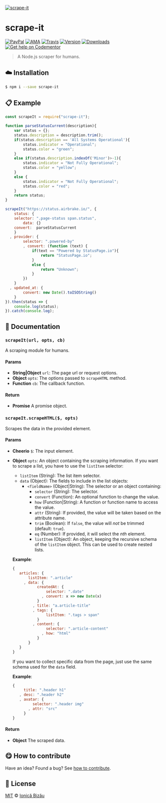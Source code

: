 
[![scrape-it](https://i.imgur.com/j3Z0rbN.png)](#)

# scrape-it

 [![PayPal](https://img.shields.io/badge/%24-paypal-f39c12.svg)][paypal-donations] [![AMA](https://img.shields.io/badge/ask%20me-anything-1abc9c.svg)](https://github.com/IonicaBizau/ama) [![Travis](https://img.shields.io/travis/IonicaBizau/scrape-it.svg)](https://travis-ci.org/IonicaBizau/scrape-it/) [![Version](https://img.shields.io/npm/v/scrape-it.svg)](https://www.npmjs.com/package/scrape-it) [![Downloads](https://img.shields.io/npm/dt/scrape-it.svg)](https://www.npmjs.com/package/scrape-it) [![Get help on Codementor](https://cdn.codementor.io/badges/get_help_github.svg)](https://www.codementor.io/johnnyb?utm_source=github&utm_medium=button&utm_term=johnnyb&utm_campaign=github)

> A Node.js scraper for humans.

## :cloud: Installation

```sh
$ npm i --save scrape-it
```


## :clipboard: Example



```js
const scrapeIt = require("scrape-it");

function parseStatusCurrent(description){
    var status = {};
    status.description = description.trim();
    if(status.description == 'All Systems Operational'){
        status.indicator = "Operational";
        status.color = "green";
    }
    else if(status.description.indexOf('Minor')>-1){
        status.indicator = "Not Fully Operational";
        status.color = "yellow";
    }
    else {
        status.indicator = "Not Fully Operational";
        status.color = "red";
    }
    return status;
}

scrapeIt("https://status.airbrake.io/", {
    status: {
	selector: ".page-status span.status",
        data: {}
	convert:  parseStatusCurrent
    }
  , provider: {
        selector: ".powered-by"
        , convert: (function (text) {
            if(text == "Powered by StatusPage.io"){
                return "StatusPage.io";
            }
            else {
                return "Unknown";
            }
        })
    }
  , updated_at: {
        convert: new Date().toISOString()
    }
}).then(status => {
    console.log(status);
}).catch(console.log);
```

## :memo: Documentation


### `scrapeIt(url, opts, cb)`
A scraping module for humans.

#### Params
- **String|Object** `url`: The page url or request options.
- **Object** `opts`: The options passed to `scrapeHTML` method.
- **Function** `cb`: The callback function.

#### Return
- **Promise** A promise object.

### `scrapeIt.scrapeHTML($, opts)`
Scrapes the data in the provided element.

#### Params
- **Cheerio** `$`: The input element.
- **Object** `opts`: An object containing the scraping information.
  If you want to scrape a list, you have to use the `listItem` selector:

   - `listItem` (String): The list item selector.
   - `data` (Object): The fields to include in the list objects:
      - `<fieldName>` (Object|String): The selector or an object containing:
         - `selector` (String): The selector.
         - `convert` (Function): An optional function to change the value.
         - `how` (Function|String): A function or function name to access the
           value.
         - `attr` (String): If provided, the value will be taken based on
           the attribute name.
         - `trim` (Boolean): If `false`, the value will *not* be trimmed
           (default: `true`).
         - `eq` (Number): If provided, it will select the *nth* element.
         - `listItem` (Object): An object, keeping the recursive schema of
           the `listItem` object. This can be used to create nested lists.

  **Example**:
  ```js
  {
     articles: {
         listItem: ".article"
       , data: {
             createdAt: {
                 selector: ".date"
               , convert: x => new Date(x)
             }
           , title: "a.article-title"
           , tags: {
                 listItem: ".tags > span"
             }
           , content: {
                 selector: ".article-content"
               , how: "html"
             }
         }
     }
  }
  ```

  If you want to collect specific data from the page, just use the same
  schema used for the `data` field.

  **Example**:
  ```js
  {
       title: ".header h1"
     , desc: ".header h2"
     , avatar: {
           selector: ".header img"
         , attr: "src"
       }
  }
  ```

#### Return
- **Object** The scraped data.



## :yum: How to contribute
Have an idea? Found a bug? See [how to contribute][contributing].


## :scroll: License

[MIT][license] © [Ionică Bizău][website]

[paypal-donations]: https://www.paypal.com/cgi-bin/webscr?cmd=_s-xclick&hosted_button_id=RVXDDLKKLQRJW
[donate-now]: http://i.imgur.com/6cMbHOC.png

[license]: http://showalicense.com/?fullname=Ionic%C4%83%20Biz%C4%83u%20%3Cbizauionica%40gmail.com%3E%20(http%3A%2F%2Fionicabizau.net)&year=2016#license-mit
[website]: http://ionicabizau.net
[contributing]: /CONTRIBUTING.md
[docs]: /DOCUMENTATION.md
